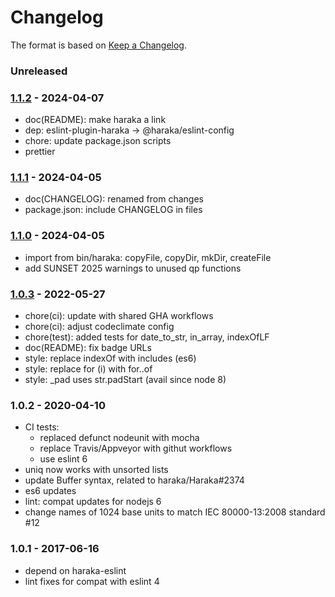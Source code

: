 # Changelog

The format is based on [Keep a Changelog](https://keepachangelog.com/).

### Unreleased

### [1.1.2] - 2024-04-07

- doc(README): make haraka a link
- dep: eslint-plugin-haraka -> @haraka/eslint-config
- chore: update package.json scripts
- prettier

### [1.1.1] - 2024-04-05

- doc(CHANGELOG): renamed from changes
- package.json: include CHANGELOG in files

### [1.1.0] - 2024-04-05

- import from bin/haraka: copyFile, copyDir, mkDir, createFile
- add SUNSET 2025 warnings to unused qp functions

### [1.0.3] - 2022-05-27

- chore(ci): update with shared GHA workflows
- chore(ci): adjust codeclimate config
- chore(test): added tests for date_to_str, in_array, indexOfLF
- doc(README): fix badge URLs
- style: replace indexOf with includes (es6)
- style: replace for (i) with for..of
- style: \_pad uses str.padStart (avail since node 8)

### 1.0.2 - 2020-04-10

- CI tests:
  - replaced defunct nodeunit with mocha
  - replace Travis/Appveyor with githut workflows
  - use eslint 6
- uniq now works with unsorted lists
- update Buffer syntax, related to haraka/Haraka#2374
- es6 updates
- lint: compat updates for nodejs 6
- change names of 1024 base units to match IEC 80000-13:2008 standard #12

### 1.0.1 - 2017-06-16

- depend on haraka-eslint
- lint fixes for compat with eslint 4

[1.0.3]: https://github.com/haraka/haraka-utils/releases/tag/1.0.3
[1.1.0]: https://github.com/haraka/haraka-utils/releases/tag/v1.1.0
[1.1.1]: https://github.com/haraka/haraka-utils/releases/tag/v1.1.1
[1.1.2]: https://github.com/haraka/haraka-utils/releases/tag/v1.1.2
